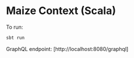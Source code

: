 # Maize Context (Scala)

To run:

```sh
sbt run  
```

GraphQL endpoint: [http://localhost:8080/graphql]